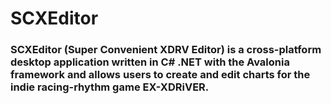 # SCXEditor
### SCXEditor (Super Convenient XDRV Editor) is a cross-platform desktop application written in C# .NET with the Avalonia framework and allows users to create and edit charts for the indie racing-rhythm game EX-XDRiVER.

